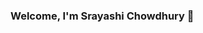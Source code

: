 ### Welcome, I'm Srayashi Chowdhury 👋

<!--
**Sraya123/Sraya123** is a ✨ _special_ ✨ repository because its `README.md` (this file) appears on your GitHub profile.

Here are some ideas to get you started:

- 🔭 I’m currently working on Front-end Development.
- 🌱 I’m currently learning HTML5 and CSS3.
- 👯 I’m looking to collaborate on Front-end Projects.
- 🤔 I’m looking for help with 
- 💬 Ask me about Tech related stuffs.
- 📫 How to reach me: [Linkedin : @Srayashi](https://www.linkedin.com/in/srayashi-chowdhury-630209191/) [Codechef : @Sraya](https://www.codechef.com/users/blacklash_01) 
- 😄 Pronouns: ...
- ⚡ Fun fact: ...
-->
